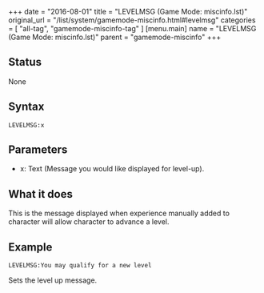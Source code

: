 +++
date = "2016-08-01"
title = "LEVELMSG (Game Mode: miscinfo.lst)"
original_url = "/list/system/gamemode-miscinfo.html#levelmsg"
categories = [ "all-tag", "gamemode-miscinfo-tag" ]
[menu.main]
    name = "LEVELMSG (Game Mode: miscinfo.lst)"
    parent = "gamemode-miscinfo"
+++

## Status

None

## Syntax

`LEVELMSG:x`

## Parameters

-   x: Text (Message you would like displayed
    for level-up).



What it does
------------

This is the message displayed when experience manually added to
character will allow character to advance a level.

Example
-------

`LEVELMSG:You may qualify for a new level`

Sets the level up message.

